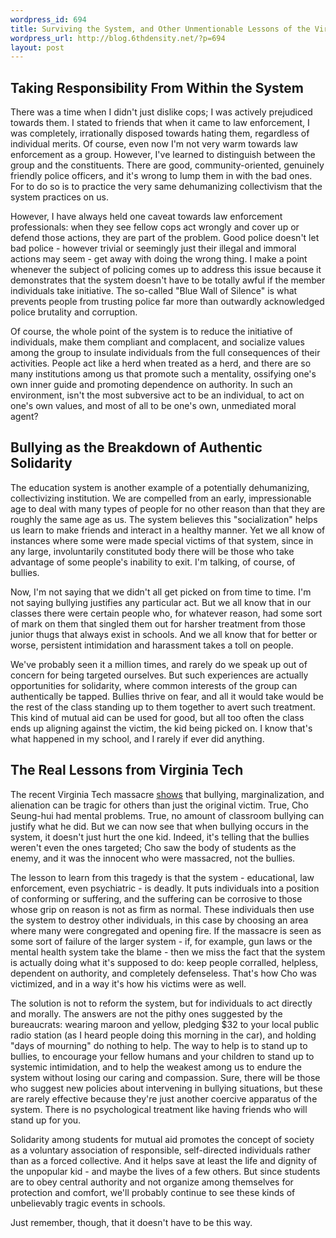 ```yaml
--- 
wordpress_id: 694
title: Surviving the System, and Other Unmentionable Lessons of the Virginia Tech Massacre
wordpress_url: http://blog.6thdensity.net/?p=694
layout: post
---
```

<h2>Taking Responsibility From Within the System</h2>
There was a time when I didn't just dislike cops; I was actively prejudiced towards them.  I stated to friends that when it came to law enforcement, I was completely, irrationally disposed towards hating them, regardless of individual merits.  Of course, even now I'm not very warm towards law enforcement as a group.  However, I've learned to distinguish between the group and the constituents.  There are good, community-oriented, genuinely friendly police officers, and it's wrong to lump them in with the bad ones.  For to do so is to practice the very same dehumanizing collectivism that the system practices on us.

However, I have always held one caveat towards law enforcement professionals: when they see fellow cops act wrongly and cover up or defend those actions, they are part of the problem.  Good police doesn't let bad police - however trivial or seemingly just their illegal and immoral actions may seem - get away with doing the wrong thing.  I make a point whenever the subject of policing comes up to address this issue because it demonstrates that the system doesn't have to be totally awful if the member individuals take initiative.  The so-called "Blue Wall of Silence" is what prevents people from trusting police far more than outwardly acknowledged police brutality and corruption.

Of course, the whole point of the system is to reduce the initiative of individuals, make them compliant and complacent, and socialize values among the group to insulate individuals from the full consequences of their activities.  People act like a herd when treated as a herd, and there are so many institutions among us that promote such a mentality, ossifying one's own inner guide and promoting dependence on authority. In such an environment, isn't the most subversive act to be an individual, to act on one's own values, and most of all to be one's own, unmediated moral agent?

<!--more-->
<h2>Bullying as the Breakdown of Authentic Solidarity</h2>
The education system is another example of a potentially dehumanizing, collectivizing institution.  We are compelled from an early, impressionable age to deal with many types of people for no other reason than that they are roughly the same age as us.  The system believes this "socialization" helps us learn to make friends and interact in a healthy manner.  Yet we all know of instances where some were made special victims of that system, since in any large, involuntarily constituted body there will be those who take advantage of some people's inability to exit.  I'm talking, of course, of bullies.

Now, I'm not saying that we didn't all get picked on from time to time.  I'm not saying bullying justifies any particular act.  But we all know that in our classes there were certain people who, for whatever reason, had some sort of mark on them that singled them out for harsher treatment from those junior thugs that always exist in schools.  And we all know that for better or worse, persistent intimidation and harassment takes a toll on people.

We've probably seen it a million times, and rarely do we speak up out of concern for being targeted ourselves. But such experiences are actually opportunities for solidarity, where common interests of the group can authentically be tapped.  Bullies thrive on fear, and all it would take would be the rest of the class standing up to them together to avert such treatment. This kind of mutual aid can be used for good, but all too often the class ends up aligning against the victim, the kid being picked on.  I know that's what happened in my school, and I rarely if ever did anything.
<h2>The Real Lessons from Virginia Tech</h2>
The recent Virginia Tech massacre <a href="http://www.wpbf.com/news/12468306/detail.html?rss=wpb&psp=nationalnews">shows</a> that bullying, marginalization, and alienation can be tragic for others than just the original victim. True, Cho Seung-hui had mental problems.  True, no amount of classroom bullying can justify what he did. But we can now see that when bullying occurs in the system, it doesn't just hurt the one kid.  Indeed, it's telling that the bullies weren't even the ones targeted; Cho saw the body of students as the enemy, and it was the innocent who were massacred, not the bullies.

The lesson to learn from this tragedy is that the system - educational, law enforcement, even psychiatric - is deadly.  It puts individuals into a position of conforming or suffering, and the suffering can be corrosive to those whose grip on reason is not as firm as normal.  These individuals then use the system to destroy other individuals, in this case by choosing an area where many were congregated and opening fire.  If the massacre is seen as some sort of failure of the larger system - if, for example, gun laws or the mental health system take the blame - then we miss the fact that the system is actually doing what it's supposed to do: keep people corralled, helpless, dependent on authority, and completely defenseless.  That's how Cho was victimized, and in a way it's how his victims were as well.

The solution is not to reform the system, but for individuals to act directly and morally.  The answers are not the pithy ones suggested by the bureaucrats: wearing maroon and yellow, pledging $32 to your local public radio station (as I heard people doing this morning in the car), and holding "days of mourning" do nothing to help.  The way to help is to stand up to bullies, to encourage your fellow humans and your children to stand up to systemic intimidation, and to help the weakest among us to endure the system without losing our caring and compassion. Sure, there will be those who suggest new policies about intervening in bullying situations, but these are rarely effective because they're just another coercive apparatus of the system. There is no psychological treatment like having friends who will stand up for you.

Solidarity among students for mutual aid promotes the concept of society as a voluntary association of responsible, self-directed individuals rather than as a forced collective.  And it helps save at least the life and dignity of the unpopular kid - and maybe the lives of a few others.  But since students are to obey central authority and not organize among themselves for protection and comfort, we'll probably continue to see these kinds of unbelievably tragic events in schools.

Just remember, though, that it doesn't have to be this way.
